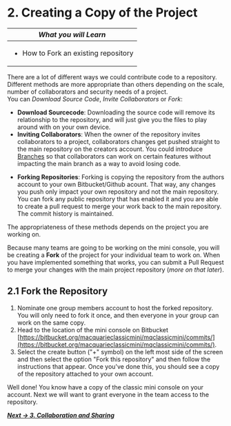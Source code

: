 # 2. Creating a Copy of the Project

| *What you will Learn* |
|---|
|<ul><li> How to Fork an existing repository</li></ul>|
<!--TODO: Something else to add here for what they are learning?-->

There are a lot of different ways we could contribute code to a repository. Different methods are more appropriate than others depending on the scale, number of collaborators and security needs of a project.  
You can *Download Source Code*, *Invite Collaborators* or *Fork*:

* **Download Sourcecode**: Downloading the source code will remove its relationship to the repository, and will just give you the files to play around with on your own device.
* **Inviting Collaborators**: When the owner of the repository invites collaborators to a project, collaborators changes get pushed straight to the main repository on the creators account. You could introduce [Branches](https://www.atlassian.com/git/tutorials/using-branches#:~:text=In%20Git%2C%20branches%20are%20a,branch%20to%20encapsulate%20your%20changes.) so that collaborators can work on certain features without impacting the main branch as a way to avoid losing code.
<!--* **Cloning Repositories**: Cloning a repository creates a remote copy of all the source code in a repository on your device. You can clone repositories thatIt is no longer associated with the main repository, and is just a series of files. You would clone a repository if you want a copy of the repository without the version history.-->
* **Forking Repositories**: Forking is copying the repository from the authors account to your own Bitbucket/Github acount. That way, any changes you push only impact your own repository and not the main repository. You can fork any public repository that has enabled it and you are able to create a pull request to merge your work back to the main repository. The commit history is maintained.

<!--TODO: Maybe include a visual representation of this-->

The appropriateness of these methods depends on the project you are working on.

Because many teams are going to be working on the mini console, you will be creating a **Fork** of the project for your individual team to work on. When you have implemented something that works, you can submit a Pull Request to merge your changes with the main project repository (*more on that later*).


## 2.1 Fork the Repository
<!--TODO: Make sure it is the correct link to the repo-->

1. Nominate one group members account to host the forked repository. You will only need to fork it once, and then everyone in your group can work on the same copy.
2. Head to the location of the mini console on Bitbucket [https://bitbucket.org/macquarieclassicmini/mqclassicmini/commits/](https://bitbucket.org/macquarieclassicmini/mqclassicmini/commits/).
3. Select the create button ("+" symbol) on the left most side of the screen and then select the option "Fork this repository" and then follow the instructions that appear. Once you've done this, you should see a copy of the repository attached to your own account.


Well done! You know have a copy of the classic mini console on your account. Next we will want to grant everyone in the team access to the repository.


***[Next -> 3. Collaboration and Sharing]()***

